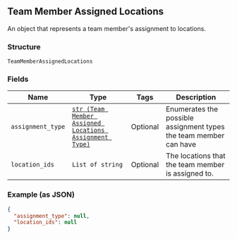 ## Team Member Assigned Locations

An object that represents a team member's assignment to locations.

### Structure

`TeamMemberAssignedLocations`

### Fields

| Name | Type | Tags | Description |
|  --- | --- | --- | --- |
| `assignment_type` | [`str (Team Member Assigned Locations Assignment Type)`](/doc/models/team-member-assigned-locations-assignment-type.md) | Optional | Enumerates the possible assignment types the team member can have |
| `location_ids` | `List of string` | Optional | The locations that the team member is assigned to. |

### Example (as JSON)

```json
{
  "assignment_type": null,
  "location_ids": null
}
```

